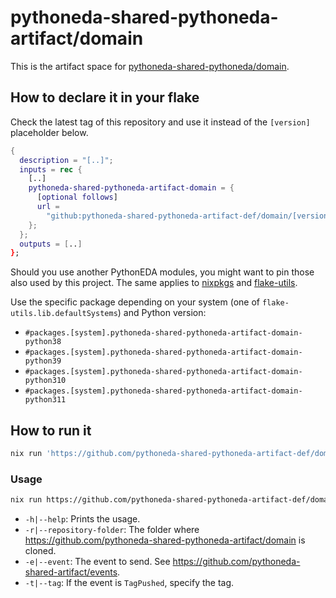 # pythoneda-shared-pythoneda-artifact/domain

This is the artifact space for [pythoneda-shared-pythoneda/domain](https://github.com/pythoneda-shared-pythoneda/domain "pythoneda-shared-pythoneda/domain").

## How to declare it in your flake

Check the latest tag of this repository and use it instead of the `[version]` placeholder below.

```nix
{
  description = "[..]";
  inputs = rec {
    [..]
    pythoneda-shared-pythoneda-artifact-domain = {
      [optional follows]
      url =
        "github:pythoneda-shared-pythoneda-artifact-def/domain/[version]";
    };
  };
  outputs = [..]
};
```

Should you use another PythonEDA modules, you might want to pin those also used by this project. The same applies to [nixpkgs](https://github.com/nixos/nixpkgs "nixpkgs") and [flake-utils](https://github.com/numtide/flake-utils "flake-utils").

Use the specific package depending on your system (one of `flake-utils.lib.defaultSystems`) and Python version:

- `#packages.[system].pythoneda-shared-pythoneda-artifact-domain-python38` 
- `#packages.[system].pythoneda-shared-pythoneda-artifact-domain-python39` 
- `#packages.[system].pythoneda-shared-pythoneda-artifact-domain-python310` 
- `#packages.[system].pythoneda-shared-pythoneda-artifact-domain-python311` 

## How to run it

``` sh
nix run 'https://github.com/pythoneda-shared-pythoneda-artifact-def/domain/[version]'
```

### Usage

``` sh
nix run https://github.com/pythoneda-shared-pythoneda-artifact-def/domain/[version] [-h|--help] [-r|--repository-folder folder] [-e|--event event] [-t|--tag tag]
```
- `-h|--help`: Prints the usage.
- `-r|--repository-folder`: The folder where <https://github.com/pythoneda-shared-pythoneda-artifact/domain> is cloned.
- `-e|--event`: The event to send. See <https://github.com/pythoneda-shared-artifact/events>.
- `-t|--tag`: If the event is `TagPushed`, specify the tag.
